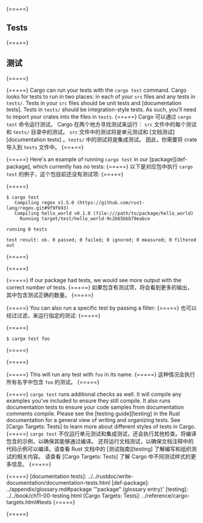 {==+==}
## Tests
{==+==}
## 测试
{==+==}

{==+==}
Cargo can run your tests with the `cargo test` command. Cargo looks for tests
to run in two places: in each of your `src` files and any tests in `tests/`.
Tests in your `src` files should be unit tests and [documentation tests].
Tests in `tests/` should be integration-style tests. As such, you’ll need to
import your crates into the files in `tests`.
{==+==}
Cargo 可以通过 `cargo test` 命令运行测试。
Cargo 在两个地方寻找测试来运行： `src` 文件中的每个测试和 `tests/` 目录中的测试。
`src` 文件中的测试将是单元测试和 [文档测试][documentation tests] 。`tests/` 中的测试将是集成测试。
因此，你需要将 crate 导入到 `tests` 文件中。
{==+==}


{==+==}
Here's an example of running `cargo test` in our [package][def-package], which
currently has no tests:
{==+==}
以下是对应包中执行 `cargo test` 的例子，这个包目前还没有测试项:
{==+==}

{==+==}
```console
$ cargo test
   Compiling regex v1.5.0 (https://github.com/rust-lang/regex.git#9f9f693)
   Compiling hello_world v0.1.0 (file:///path/to/package/hello_world)
     Running target/test/hello_world-9c2b65bbb79eabce

running 0 tests

test result: ok. 0 passed; 0 failed; 0 ignored; 0 measured; 0 filtered out
```
{==+==}

{==+==}


{==+==}
If our package had tests, we would see more output with the correct number of
tests.
{==+==}
如果包含有测试项，将会看到更多的输出，其中包含测试正确的数量。
{==+==}


{==+==}
You can also run a specific test by passing a filter:
{==+==}
也可以经过过滤，来运行指定的测试:
{==+==}


{==+==}
```console
$ cargo test foo
```
{==+==}

{==+==}


{==+==}
This will run any test with `foo` in its name.
{==+==}
这种情况会执行所有名字中包含 `foo` 的测试。
{==+==}


{==+==}
`cargo test` runs additional checks as well. It will compile any examples
you’ve included to ensure they still compile. It also runs documentation
tests to ensure your code samples from documentation comments compile.
Please see the [testing guide][testing] in the Rust documentation for a general
view of writing and organizing tests. See [Cargo Targets: Tests] to learn more
about different styles of tests in Cargo.
{==+==}
`cargo test` 不仅运行单元测试和集成测试，还会执行其他检查。将编译包含的示例，以确保其能够通过编译。
还将运行文档测试，以确保文档注释中的代码示例可以编译。请查看 Rust 文档中的 [测试指南][testing] 了解编写和组织测试的相关内容。
请查看 [Cargo Targets: Tests] 了解 Cargo 中不同测试样式的更多信息。
{==+==}


{==+==}
[documentation tests]: ../../rustdoc/write-documentation/documentation-tests.html
[def-package]:  ../appendix/glossary.md#package  '"package" (glossary entry)'
[testing]: ../../book/ch11-00-testing.html
[Cargo Targets: Tests]: ../reference/cargo-targets.html#tests
{==+==}

{==+==}

